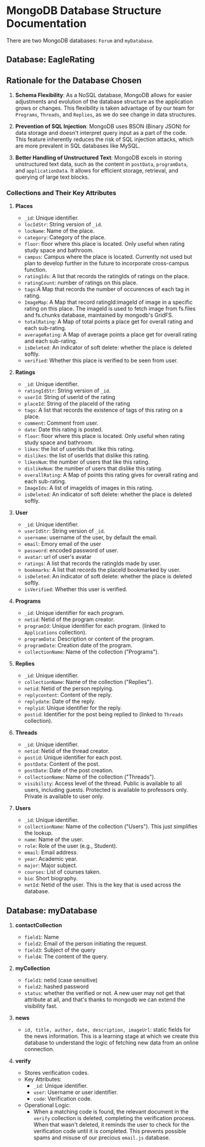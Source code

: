 # MongoDB Database Structure Documentation

There are two MongoDB databases: `Forum` and `myDatabase`.

## Database: EagleRating

## Rationale for the Database Chosen

1. **Schema Flexibility**: As a NoSQL database, MongoDB allows for easier adjustments and evolution of the database structure as the application grows or changes. This flexibility is taken advantage of by our team for `Programs`, `Threads`, and `Replies`, as we do see change in data structures. 

2. **Prevention of SQL Injection**: MongoDB uses BSON (Binary JSON) for data storage and doesn't interpret query input as a part of the code. This feature inherently reduces the risk of SQL injection attacks, which are more prevalent in SQL databases like MySQL. 

3. **Better Handling of Unstructured Text**: MongoDB excels in storing unstructured text data, such as the content in `postData`, `programData`, and `applicationData`. It allows for efficient storage, retrieval, and querying of large text blocks.

### Collections and Their Key Attributes

1. **Places** 
   - `_id`: Unique identifier.
   - `locIdStr`: String version of `_id`.
   - `locName`: Name of the place.
   - `category`: Category of the place.
   - `floor`: floor where this place is located. Only useful when rating study space and bathroom.
   - `campus`: Campus where the place is located. Currently not used but plan to develop further in the future to incorporate cross-campus function.
   - `ratingIds`: A list that records the ratingIds of ratings on the place.
   - `ratingCount`: number of ratings on this place.
   - `tags`:A Map that records the number of occurences of each tag in rating.
   - `ImageMap`: A Map that record ratingId:imageId of image in a specific rating on this place. The imageId is used to fetch image from fs.files and fs.chunks database, maintained by mongodb's GridFS.
   - `totalRating`: A Map of total points a place get for overall rating and each sub-rating.
   - `averageRating`: A Map of average points a place get for overall rating and each sub-rating.
   - `isDeleted`: An indicator of soft delete: whether the place is deleted softly.
   - `verified`: Whether this place is verified to be seen from user.

2. **Ratings** 
   - `_id`: Unique identifier.
   - `ratingIdStr`: String version of `_id`.
   - `userId`: String of userId of the rating
   - `placeId`: String of the placeId of the rating
   - `tags`: A list that records the existence of tags of this rating on a place.
   - `comment`: Comment from user.
   - `date`: Date this rating is posted.
   - `floor`: floor where this place is located. Only useful when rating study space and bathroom.
   - `likes`: the list of userIds that like this rating.
   - `dislikes`: the list of userIds that dislike this rating.
   - `likesNum`: the number of users that like this rating.
   - `dislikeNum`: the number of users that dislike this rating.
   - `overallRating`: A Map of points this rating gives for overall rating and each sub-rating.
   - `ImageIds`: A list of imageIds of images in this rating.
   - `isDeleted`: An indicator of soft delete: whether the place is deleted softly.

3. **User** 
   - `_id`: Unique identifier.
   - `userIdStr`: String version of `_id`.
   - `username`: username of the user, by default the email.
   - `email`: Emory email of the user
   - `password`: encoded password of user.
   - `avatar`: url of user's avatar
   - `ratings`: A list that records the ratingIds made by user.
   - `bookmarks`: A list that records the placeId bookmarked by user.
   - `isDeleted`: An indicator of soft delete: whether the place is deleted softly.
   - `isVerified`: Whether this user is verified.

3. **Programs**
   - `_id`: Unique identifier for each program.
   - `netid`: Netid of the program creator.
   - `programId`: Unique identifier for each program. (linked to `Applications` collection).
   - `programData`: Description or content of the program.
   - `programDate`: Creation date of the program.
   - `collectionName`: Name of the collection ("Programs").

4. **Replies**
   - `_id`: Unique identifier.
   - `collectionName`: Name of the collection ("Replies").
   - `netid`: Netid of the person replying.
   - `replycontent`: Content of the reply.
   - `replydate`: Date of the reply.
   - `replyid`: Unique identifier for the reply.
   - `postid`: Identifier for the post being replied to (linked to `Threads` collection).

5. **Threads**
   - `_id`: Unique identifier.
   - `netid`: Netid of the thread creator.
   - `postid`: Unique identifier for each post.
   - `postData`: Content of the post.
   - `postDate`: Date of the post creation.
   - `collectionName`: Name of the collection ("Threads").
   - `visibility`: Access level of the thread. Public is available to all users, including guests. Protected is available to professors only. Private is available to user only.

6. **Users**
   - `_id`: Unique identifier.
   - `collectionName`: Name of the collection ("Users"). This just simplifies the lookup.
   - `name`: Name of the user.
   - `role`: Role of the user (e.g., Student).
   - `email`: Email address.
   - `year`: Academic year.
   - `major`: Major subject.
   - `courses`: List of courses taken.
   - `bio`: Short biography.
   - `netId`: Netid of the user. This is the key that is used across the database. 

## Database: myDatabase

1. **contactCollection**
   - `field1`: Name
   - `field2`: Email of the person initiating the request.
   - `field3`: Subject of the query
   - `field4`: The content of the query.

2. **myCollection**
   - `field1`: netid (case sensitive)
   - `field2`: hashed password
   - `status`: whether the verified or not. A new user may not get that attribute at all, and that's thanks to mongodb we can extend the visibility fast.

3. **news**
   - `id, title, author, date, description, imageUrl`: static fields for the news information. This is a learning stage at which we create this database to understand the logic of fetching new data from an online connection.

4. **verify**
   - Stores verification codes.
   - Key Attributes:
     - `_id`: Unique identifier.
     - `user`: Username or user identifier.
     - `code`: Verification code.
   - Operational Logic:
     - When a matching code is found, the relevant document in the `verify` collection is deleted, completing the verification process. When that wasn't deleted, it reminds the user to check for the verification code until it is completed. This prevents possible spams and misuse of our precious `email.js` database. 
